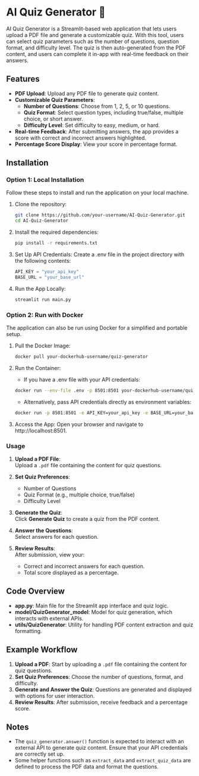 ﻿# AI Quiz Generator 📝

AI Quiz Generator is a Streamlit-based web application that lets users upload a PDF file and generate a customizable quiz. With this tool, users can select quiz parameters such as the number of questions, question format, and difficulty level. The quiz is then auto-generated from the PDF content, and users can complete it in-app with real-time feedback on their answers.

## Features
- **PDF Upload**: Upload any PDF file to generate quiz content.
- **Customizable Quiz Parameters**:
  - **Number of Questions**: Choose from 1, 2, 5, or 10 questions.
  - **Quiz Format**: Select question types, including true/false, multiple choice, or short answer.
  - **Difficulty Level**: Set difficulty to easy, medium, or hard.
- **Real-time Feedback**: After submitting answers, the app provides a score with correct and incorrect answers highlighted.
- **Percentage Score Display**: View your score in percentage format.

## Installation

### Option 1: Local Installation

Follow these steps to install and run the application on your local machine.


1. Clone the repository:
    ```bash
    git clone https://github.com/your-username/AI-Quiz-Generator.git
    cd AI-Quiz-Generator
    ```

2. Install the required dependencies:
    ```bash
    pip install -r requirements.txt
    ```
    
3. Set Up API Credentials:
    Create a .env file in the project directory with the following contents:
    ```python
    API_KEY = "your_api_key"
    BASE_URL = "your_base_url"
    ```
    
4. Run the App Locally:
    ```bash
    streamlit run main.py
    ```  
### Option 2: Run with Docker

The application can also be run using Docker for a simplified and portable setup.

1. Pull the Docker Image:
    ```bash
    docker pull your-dockerhub-username/quiz-generator
    ```

2. Run the Container:
   - If you have a .env file with your API credentials:
    ```bash
    docker run --env-file .env -p 8501:8501 your-dockerhub-username/quiz-generator
    ```
   - Alternatively, pass API credentials directly as environment variables:
    ```bash
    docker run -p 8501:8501 -e API_KEY=your_api_key -e BASE_URL=your_base_url your-dockerhub-username/quiz-generator
    ```

3. Access the App: Open your browser and navigate to http://localhost:8501.
    
### Usage

1. **Upload a PDF File**:  
   Upload a `.pdf` file containing the content for quiz questions.

2. **Set Quiz Preferences**:  
   - Number of Questions  
   - Quiz Format (e.g., multiple choice, true/false)  
   - Difficulty Level  

3. **Generate the Quiz**:  
   Click **Generate Quiz** to create a quiz from the PDF content.

4. **Answer the Questions**:  
   Select answers for each question.

5. **Review Results**:  
   After submission, view your:  
   - Correct and incorrect answers for each question.  
   - Total score displayed as a percentage.


## Code Overview

- **app.py**: Main file for the Streamlit app interface and quiz logic.
- **model/QuizGenerator_model**: Model for quiz generation, which interacts with external APIs.
- **utils/QuizGenerator**: Utility for handling PDF content extraction and quiz formatting.

## Example Workflow

1. **Upload a PDF**: Start by uploading a `.pdf` file containing the content for quiz questions.
2. **Set Quiz Preferences**: Choose the number of questions, format, and difficulty.
3. **Generate and Answer the Quiz**: Questions are generated and displayed with options for user interaction.
4. **Review Results**: After submission, receive feedback and a percentage score.

## Notes
- The `quiz_generator.answer()` function is expected to interact with an external API to generate quiz content. Ensure that your API credentials are correctly set up.
- Some helper functions such as `extract_data` and `extract_quiz_data` are defined to process the PDF data and format the questions.


